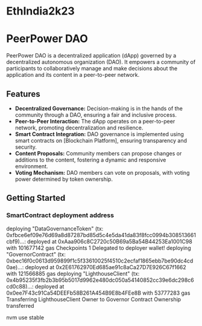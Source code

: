 # EthIndia2k23

# PeerPower DAO

PeerPower DAO is a decentralized application (dApp) governed by a decentralized autonomous organization (DAO). It empowers a community of participants to collaboratively manage and make decisions about the application and its content in a peer-to-peer network.

## Features

- **Decentralized Governance:** Decision-making is in the hands of the community through a DAO, ensuring a fair and inclusive process.
- **Peer-to-Peer Interaction:** The dApp operates on a peer-to-peer network, promoting decentralization and resilience.
- **Smart Contract Integration:** DAO governance is implemented using smart contracts on [Blockchain Platform], ensuring transparency and security.
- **Content Proposals:** Community members can propose changes or additions to the content, fostering a dynamic and responsive environment.
- **Voting Mechanism:** DAO members can vote on proposals, with voting power determined by token ownership.

## Getting Started

### SmartContract deployment address 
deploying "DataGovernanceToken" (tx: 0xfbce6ef09e76d69a8d87287bd85d5c4e5da41da83f8fcc0994b308513661cbf9)...: deployed at 0xAaa906c8C2720c50B69a5Ba54B44253Ea1001C98 with 101677142 gas
Checkpoints 1
Delegated to deployer wallet!
deploying "GovernorContract" (tx: 0xbec16f0c0613d959899f1c5f33610025f4510c2ecfaf1865ebb7be90dc4cd0ae)...: deployed at 0x2E61762970Ed685ae91c8aCa27D7E926C67f1662 with 121566885 gas
deploying "LighthouseClient" (tx: 0x4b95235f3fb2b3b95b5017d9962e480dc050a54140852cc39e6dc298c6cd0c88)...: deployed at 0x0ee7F43c91Ca54DEEFb58B261A454B9E8b4FEe8B with 53777283 gas
Transferring LighthouseClient Owner to Governor Contract
Ownership transferred

nvm use stable  